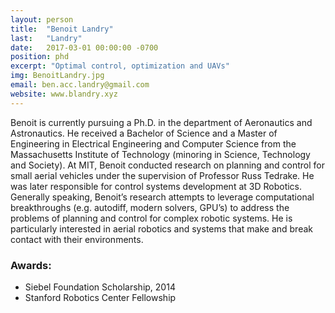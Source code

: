```yaml
---
layout: person
title:  "Benoit Landry"
last:   "Landry"
date:   2017-03-01 00:00:00 -0700
position: phd
excerpt: "Optimal control, optimization and UAVs"
img: BenoitLandry.jpg
email: ben.acc.landry@gmail.com
website: www.blandry.xyz
---
```


Benoit is currently pursuing a Ph.D. in the department of Aeronautics and Astronautics. He received a Bachelor of Science and a Master of Engineering in Electrical Engineering and Computer Science from the Massachusetts Institute of Technology (minoring in Science, Technology and Society). At MIT, Benoit conducted research on planning and control for small aerial vehicles under the supervision of Professor Russ Tedrake. He was later responsible for control systems development at 3D Robotics. Generally speaking, Benoit’s research attempts to leverage computational breakthroughs (e.g. autodiff, modern solvers, GPU’s) to address the problems of planning and control for complex robotic systems. He is particularly interested in aerial robotics and systems that make and break contact with their environments.

### Awards:
- Siebel Foundation Scholarship, 2014
- Stanford Robotics Center Fellowship
